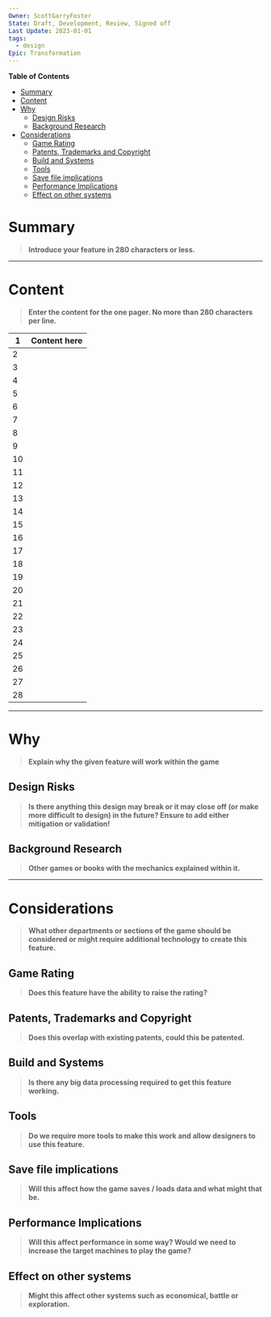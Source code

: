 ```yaml
---
Owner: ScottGarryFoster
State: Draft, Development, Review, Signed off
Last Update: 2023-01-01
tags:
  - design
Epic: Transformation
---
```

**Table of Contents**
- [Summary](#Summary)
- [Content](#Content)
- [Why](#Why)
	- [Design Risks](#Design%20Risks)
	- [Background Research](#Background%20Research)
- [Considerations](#Considerations)
	- [Game Rating](#Game%20Rating)
	- [Patents, Trademarks and Copyright](#Patents,%20Trademarks%20and%20Copyright)
	- [Build and Systems](#Build%20and%20Systems)
	- [Tools](#Tools)
	- [Save file implications](#Save%20file%20implications)
	- [Performance Implications](#Performance%20Implications)
	- [Effect on other systems](#Effect%20on%20other%20systems)


# Summary
> **Introduce your feature in 280 characters or less.**
---
# Content
> **Enter the content for the one pager. No more than 280 characters per line.**

|1| **Content here** |
|--|--|
|2|  |
|3|  |
|4|  |
|5|  |
|6|  |
|7|  |
|8|  |
|9|  |
|10|  |
|11|  |
|12|  |
|13|  |
|14|  |
|15|  |
|16|  |
|17|  |
|18|  |
|19|  |
|20|  |
|21|  |
|22|  |
|23|  |
|24|  |
|25|  |
|26|  |
|27|  |
|28|  |

---
# Why

> **Explain why the given feature will work within the game**

## Design Risks

> **Is there anything this design may break or it may close off (or make more difficult to design) in the future? Ensure to add either mitigation or validation!**

## Background Research

> **Other games or books with the mechanics explained within it.**
---

# Considerations

> **What other departments or sections of the game should be considered or might require additional technology to create this feature.**

## Game Rating

> **Does this feature have the ability to raise the rating?**

## Patents, Trademarks and Copyright

> **Does this overlap with existing patents, could this be patented.**

## Build and Systems

> **Is there any big data processing required to get this feature working.**

## Tools

> **Do we require more tools to make this work and allow designers to use this feature.**

## Save file implications

> **Will this affect how the game saves / loads data and what might that be.**

## Performance Implications

> **Will this affect performance in some way? Would we need to increase the target machines to play the game?**

## Effect on other systems

> **Might this affect other systems such as economical, battle or exploration.**